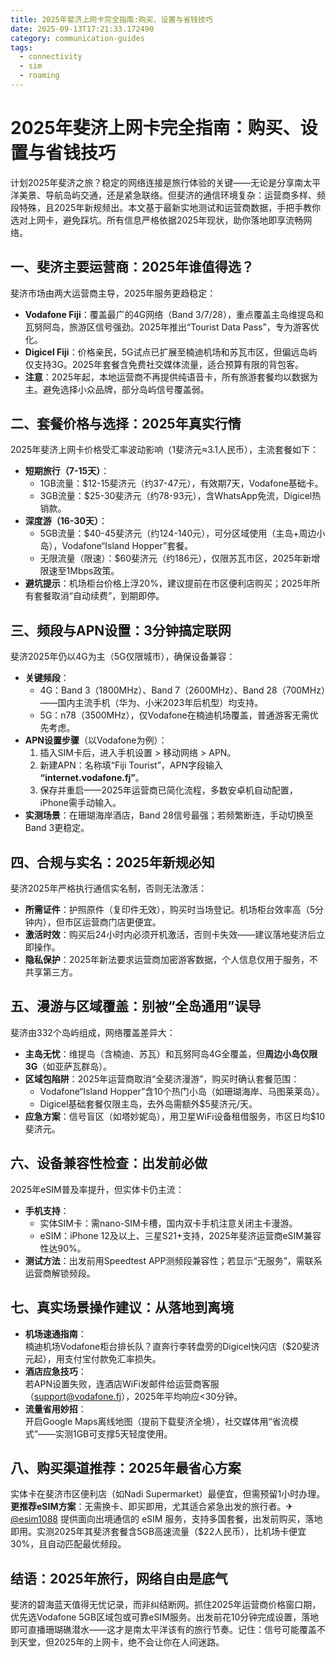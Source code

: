 ```yaml
---
title: 2025年斐济上网卡完全指南:购买、设置与省钱技巧
date: 2025-09-13T17:21:33.172490
category: communication-guides
tags:
  - connectivity
  - sim
  - roaming
---
```


# 2025年斐济上网卡完全指南：购买、设置与省钱技巧

计划2025年斐济之旅？稳定的网络连接是旅行体验的关键——无论是分享南太平洋美景、导航岛屿交通，还是紧急联络。但斐济的通信环境复杂：运营商多样、频段特殊，且2025年新规频出。本文基于最新实地测试和运营商数据，手把手教你选对上网卡，避免踩坑。所有信息严格依据2025年现状，助你落地即享流畅网络。

## 一、斐济主要运营商：2025年谁值得选？
斐济市场由两大运营商主导，2025年服务更趋稳定：
- **Vodafone Fiji**：覆盖最广的4G网络（Band 3/7/28），重点覆盖主岛维提岛和瓦努阿岛，旅游区信号强劲。2025年推出“Tourist Data Pass”，专为游客优化。
- **Digicel Fiji**：价格亲民，5G试点已扩展至楠迪机场和苏瓦市区，但偏远岛屿仅支持3G。2025年套餐含免费社交媒体流量，适合预算有限的背包客。
- **注意**：2025年起，本地运营商不再提供纯语音卡，所有旅游套餐均以数据为主。避免选择小众品牌，部分岛屿信号覆盖弱。

## 二、套餐价格与选择：2025年真实行情
2025年斐济上网卡价格受汇率波动影响（1斐济元≈3.1人民币），主流套餐如下：
- **短期旅行（7-15天）**：  
  - 1GB流量：$12-15斐济元（约37-47元），有效期7天，Vodafone基础卡。  
  - 3GB流量：$25-30斐济元（约78-93元），含WhatsApp免流，Digicel热销款。  
- **深度游（16-30天）**：  
  - 5GB流量：$40-45斐济元（约124-140元），可分区域使用（主岛+周边小岛），Vodafone“Island Hopper”套餐。  
  - 无限流量（限速）：$60斐济元（约186元），仅限苏瓦市区，2025年新增限速至1Mbps政策。  
- **避坑提示**：机场柜台价格上浮20%，建议提前在市区便利店购买；2025年所有套餐取消“自动续费”，到期即停。

## 三、频段与APN设置：3分钟搞定联网
斐济2025年仍以4G为主（5G仅限城市），确保设备兼容：
- **关键频段**：  
  - 4G：Band 3（1800MHz）、Band 7（2600MHz）、Band 28（700MHz）——国内主流手机（华为、小米2023年后机型）均支持。  
  - 5G：n78（3500MHz），仅Vodafone在楠迪机场覆盖，普通游客无需优先考虑。  
- **APN设置步骤**（以Vodafone为例）：  
  1. 插入SIM卡后，进入手机设置 > 移动网络 > APN。  
  2. 新建APN：名称填“Fiji Tourist”，APN字段输入 **“internet.vodafone.fj”**。  
  3. 保存并重启——2025年运营商已简化流程，多数安卓机自动配置，iPhone需手动输入。  
- **实测场景**：在珊瑚海岸酒店，Band 28信号最强；若频繁断连，手动切换至Band 3更稳定。

## 四、合规与实名：2025年新规必知
斐济2025年严格执行通信实名制，否则无法激活：
- **所需证件**：护照原件（复印件无效），购买时当场登记。机场柜台效率高（5分钟内），但市区运营商门店更便宜。  
- **激活时效**：购买后24小时内必须开机激活，否则卡失效——建议落地斐济后立即操作。  
- **隐私保护**：2025年新法要求运营商加密游客数据，个人信息仅用于服务，不共享第三方。

## 五、漫游与区域覆盖：别被“全岛通用”误导
斐济由332个岛屿组成，网络覆盖差异大：
- **主岛无忧**：维提岛（含楠迪、苏瓦）和瓦努阿岛4G全覆盖，但**周边小岛仅限3G**（如亚萨瓦群岛）。  
- **区域包陷阱**：2025年运营商取消“全斐济漫游”，购买时确认套餐范围：  
  - Vodafone“Island Hopper”含10个热门小岛（如珊瑚海岸、马图莱莱岛）。  
  - Digicel基础套餐仅限主岛，去外岛需额外$5斐济元/天。  
- **应急方案**：信号盲区（如塔妙妮岛），用卫星WiFi设备租借服务，市区日均$10斐济元。

## 六、设备兼容性检查：出发前必做
2025年eSIM普及率提升，但实体卡仍主流：
- **手机支持**：  
  - 实体SIM卡：需nano-SIM卡槽，国内双卡手机注意关闭主卡漫游。  
  - eSIM：iPhone 12及以上、三星S21+支持，2025年斐济运营商eSIM兼容性达90%。  
- **测试方法**：出发前用Speedtest APP测频段兼容性；若显示“无服务”，需联系运营商解锁频段。

## 七、真实场景操作建议：从落地到离境
- **机场速通指南**：  
  楠迪机场Vodafone柜台排长队？直奔行李转盘旁的Digicel快闪店（$20斐济元起），用支付宝付款免汇率损失。  
- **酒店应急技巧**：  
  若APN设置失败，连酒店WiFi发邮件给运营商客服（support@vodafone.fj），2025年平均响应<30分钟。  
- **流量省用妙招**：  
  开启Google Maps离线地图（提前下载斐济全境），社交媒体用“省流模式”——实测1GB可支撑5天轻度使用。

## 八、购买渠道推荐：2025年最省心方案
实体卡在斐济市区便利店（如Nadi Supermarket）最便宜，但需预留1小时办理。**更推荐eSIM方案**：无需换卡、即买即用，尤其适合紧急出发的旅行者。✈ [@esim1088](https://t.me/s/esim1088) 提供面向出境通信的 eSIM 服务，支持多国套餐，出发前购买，落地即用。实测2025年其斐济套餐含5GB高速流量（$22人民币），比机场卡便宜30%，且自动匹配最优频段。

## 结语：2025年旅行，网络自由是底气
斐济的碧海蓝天值得无忧记录，而非纠结断网。抓住2025年运营商价格窗口期，优先选Vodafone 5GB区域包或可靠eSIM服务。出发前花10分钟完成设置，落地即可直播珊瑚礁潜水——这才是南太平洋该有的旅行节奏。记住：信号可能覆盖不到天堂，但2025年的上网卡，绝不会让你在人间迷路。
